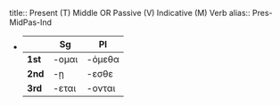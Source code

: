 title:: Present (T) Middle OR Passive (V) Indicative (M) Verb
alias:: Pres-MidPas-Ind

- ||**Sg**|**Pl**|
  |--|--|--|
  |**1st**|-ομαι|-όμεθα|
  |**2nd**|-ῃ|-εσθε|
  |**3rd**|-εται|-ονται|